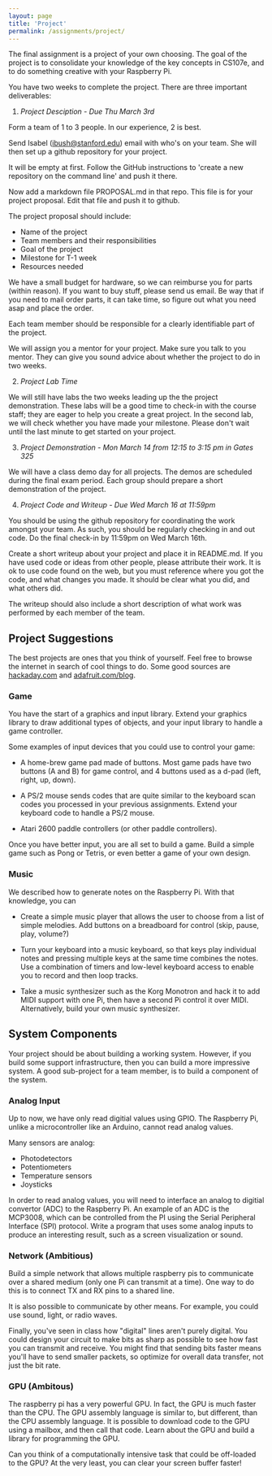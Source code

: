 ```yaml
---
layout: page
title: 'Project'
permalink: /assignments/project/
---
```


The final assignment is a project of your own choosing. 
The goal of the project is to consolidate 
your knowledge of the key concepts in CS107e,
and to do something creative with your Raspberry Pi.

You have two weeks to complete the project. 
There are three important deliverables:

1. *Project Desciption - Due Thu March 3rd*

  Form a team of 1 to 3 people. In our experience, 2 is best.

  Send Isabel (ibush@stanford.edu) email with who's on your team.
  She will then set up a github repository for your project.

  It will be empty at first. Follow the GitHub instructions to 'create
  a new repository on the command line' and push it there.

  Now add a markdown file PROPOSAL.md in that repo.
  This file is for your project proposal.
  Edit that file and push it to github.

  The project proposal should include:

  - Name of the project
  - Team members and their responsibilities
  - Goal of the project
  - Milestone for T-1 week
  - Resources needed

  We have a small budget for hardware, 
  so we can reimburse you for parts (within reason).
  If you want to buy stuff,
  please send us email.
  Be way that if you need to mail order parts, it can take time,
  so figure out what you need asap and place the order.

  Each team member should be responsible for a clearly
  identifiable part of the project.

  We will assign you a mentor for your project.
  Make sure you talk to you mentor. 
  They can give you sound advice about whether the
  project to do in two weeks.

2. *Project Lab Time*

  We will still have labs the two weeks leading up the the
  project demonstration.
  These labs will be a good time to check-in with the
  course staff; they are eager to help you create a great project.
  In the second lab, we will check whether you have made
  your milestone.
  Please don't wait until the last minute to get started on your project.

3. *Project Demonstration - Mon March 14 from 12:15 to 3:15 pm in Gates 325*

  We will have a class demo day for all projects.
  The demos are scheduled during the final exam period.
  Each group should prepare a short demonstration of the project.

4. *Project Code and Writeup - Due Wed March 16 at 11:59pm*

  You should be using the github repository for coordinating the
  work amongst your team.
  As such, you should be regularly checking in and out code.
  Do the final check-in by 11:59pm on Wed March 16th.

  Create a short writeup about your project
  and place it in README.md.
  If you have used code or ideas from other people,
  please attribute their work.
  It is ok to use code found on the web,
  but you must reference where you got the code,
  and what changes you made.
  It should be clear what you did, and what others did.

  The writeup should also include a short description of what
  work was performed by each member of the team.

## Project Suggestions

The best projects are ones that you think of yourself.
Feel free to browse the internet in search of cool things to do.
Some good sources are [hackaday.com](http://hackaday.com) and 
[adafruit.com/blog](https://blog.adafruit.com).

### Game

You have the start of a graphics and input library.
Extend your graphics library to draw additional types of objects,
and your input library to handle a game controller.

Some examples of input devices that you could use to control your game:

- A home-brew game pad made of buttons. Most game pads have
two buttons (A and B) for game control,
and 4 buttons used as a d-pad (left, right, up, down).

- A PS/2 mouse sends codes that are quite similar to the
keyboard scan codes you processed in your previous assignments.
Extend your keyboard code to handle a PS/2 mouse.

- Atari 2600 paddle controllers (or other paddle controllers).

Once you have better input, you are all set to build a game.
Build a simple game such as Pong or Tetris,
or even better a game of your own design.

### Music

We described how to generate notes on the Raspberry Pi.
With that knowledge, you can 

- Create a simple music player that allows the user 
to choose from a list of simple melodies.
Add buttons on a breadboard for control (skip, pause, play, volume?)

- Turn your keyboard into a music keyboard,
so that keys play individual notes and pressing multiple keys 
at the same time combines the notes.
Use a combination of timers and low-level keyboard access 
to enable you to record and then loop tracks.

- Take a music synthesizer such as the Korg Monotron 
and hack it to add MIDI support with one Pi,
then have a second Pi control it over MIDI.
Alternatively, build your own music synthesizer.

## System Components

Your project should be about building a working system.
However, if you build some support infrastructure,
then you can build a more impressive system.
A good sub-project for a team member,
is to build a component of the system.

### Analog Input

Up to now, we have only read digitial values using GPIO.
The Raspberry Pi, unlike a microcontroller like an Arduino,
cannot read analog values.

Many sensors are analog:
  - Photodetectors
  - Potentiometers
  - Temperature sensors
  - Joysticks

In order to read analog values, you will need to interface an analog
to digitial convertor (ADC) to the Raspberry Pi.  An example of an ADC
is the MCP3008, which can be controlled from the PI using the Serial
Peripheral Interface (SPI) protocol. Write a program that uses some
analog inputs to produce an interesting result, such as a screen
visualization or sound.

### Network (Ambitious)

Build a simple network that allows multiple raspberry pis to communicate
over a shared medium (only one Pi can transmit at a time).
One way to do this is to connect TX and RX pins to a
shared line.

It is also possible to communicate by other means.
For example, you could use sound, light, or radio waves.

Finally, you've seen in class how "digital" lines aren't purely digital.
You could design your circuit to make bits as sharp as possible to see how
fast you can transmit and receive. You might find that sending bits faster
means you'll have to send smaller packets, so optimize for overall data
transfer, not just the bit rate.

### GPU (Ambitous)

The raspberry pi has a very powerful GPU.
In fact, the GPU is much faster than the CPU.
The GPU assembly language is similar to,
but different,
than the CPU assembly language.
It is possible to download code to the GPU using a mailbox,
and then call that code.
Learn about the GPU and build a library for programming the GPU.

Can you think of a computationally intensive task 
that could be off-loaded to the GPU? At the very least, you can clear your
screen buffer faster!



